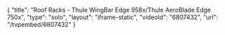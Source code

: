 {
    "title": "Roof Racks - Thule WingBar Edge 958x\/Thule AeroBlade Edge 750x",
    "type": "solo",
    "layout": "iframe-static",
    "videoId": "6807432",
    "url": "\/tvpembed\/6807432"
}